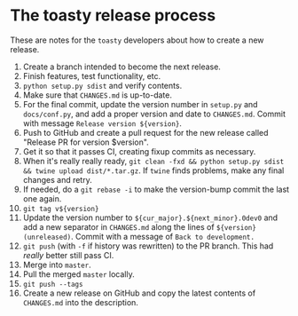 # The toasty release process

These are notes for the `toasty` developers about how to create a new release.

1. Create a branch intended to become the next release.
2. Finish features, test functionality, etc.
3. `python setup.py sdist` and verify contents.
4. Make sure that `CHANGES.md` is up-to-date.
5. For the final commit, update the version number in `setup.py` and
   `docs/conf.py`, and add a proper version and date to `CHANGES.md`. Commit
   with message `Release version ${version}`.
6. Push to GitHub and create a pull request for the new release called
   "Release PR for version $version".
7. Get it so that it passes CI, creating fixup commits as necessary.
8. When it's really really ready, `git clean -fxd && python setup.py sdist &&
   twine upload dist/*.tar.gz`. If `twine` finds problems, make any final
   changes and retry.
9. If needed, do a `git rebase -i` to make the version-bump commit the last
   one again.
10. `git tag v${version}`
11. Update the version number to `${cur_major}.${next_minor}.0dev0` and add a
    new separator in `CHANGES.md` along the lines of `${version} (unreleased)`.
    Commit with a message of `Back to development.`
12. `git push` (with `-f` if history was rewritten) to the PR branch. This had
    *really* better still pass CI.
13. Merge into `master`.
14. Pull the merged `master` locally.
15. `git push --tags`
16. Create a new release on GitHub and copy the latest contents of
    `CHANGES.md` into the description.
